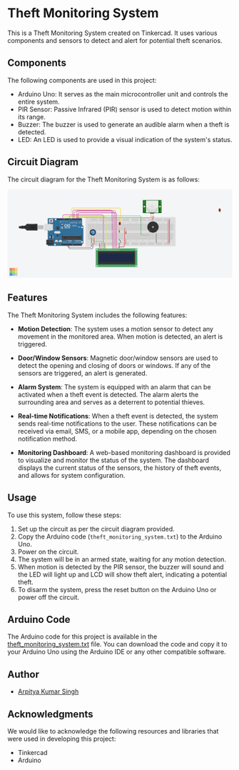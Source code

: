 # Theft Monitoring System

This is a Theft Monitoring System created on Tinkercad. It uses various components and sensors to detect and alert for potential theft scenarios.

## Components

The following components are used in this project:

- Arduino Uno: It serves as the main microcontroller unit and controls the entire system.
- PIR Sensor: Passive Infrared (PIR) sensor is used to detect motion within its range.
- Buzzer: The buzzer is used to generate an audible alarm when a theft is detected.
- LED: An LED is used to provide a visual indication of the system's status.

## Circuit Diagram

The circuit diagram for the Theft Monitoring System is as follows:

![image](https://github.com/arpitya/Theft-Monitoring-System/blob/a55f64957485c80caad6a5d5355210ee102f08d1/circuit_diagram.png)
## Features
The Theft Monitoring System includes the following features:

- <b> Motion Detection</b>: The system uses a motion sensor to detect any movement in the monitored area. When motion is detected, an alert is triggered.

- <b>Door/Window Sensors</b>: Magnetic door/window sensors are used to detect the opening and closing of doors or windows. If any of the sensors are triggered, an alert is generated.

- <b>Alarm System</b>: The system is equipped with an alarm that can be activated when a theft event is detected. The alarm alerts the surrounding area and serves as a deterrent to potential thieves.

- <b>Real-time Notifications</b>: When a theft event is detected, the system sends real-time notifications to the user. These notifications can be received via email, SMS, or a mobile app, depending on the chosen notification method.

- <b>Monitoring Dashboard</b>: A web-based monitoring dashboard is provided to visualize and monitor the status of the system. The dashboard displays the current status of the sensors, the history of theft events, and allows for system configuration.

## Usage

To use this system, follow these steps:

1. Set up the circuit as per the circuit diagram provided.
2. Copy the Arduino code (`theft_monitoring_system.txt`) to the Arduino Uno.
3. Power on the circuit.
4. The system will be in an armed state, waiting for any motion detection.
5. When motion is detected by the PIR sensor, the buzzer will sound and the LED will light up and LCD will show theft alert, indicating a potential theft.
6. To disarm the system, press the reset button on the Arduino Uno or power off the circuit.

## Arduino Code

The Arduino code for this project is available in the [theft_monitoring_system.txt](theft_monitoring_system.txt) file. You can download the code and copy it to your Arduino Uno using the Arduino IDE or any other compatible software.


## Author

- [Arpitya Kumar Singh ](https://github.com/arpitya)

## Acknowledgments

We would like to acknowledge the following resources and libraries that were used in developing this project:

- Tinkercad
- Arduino
